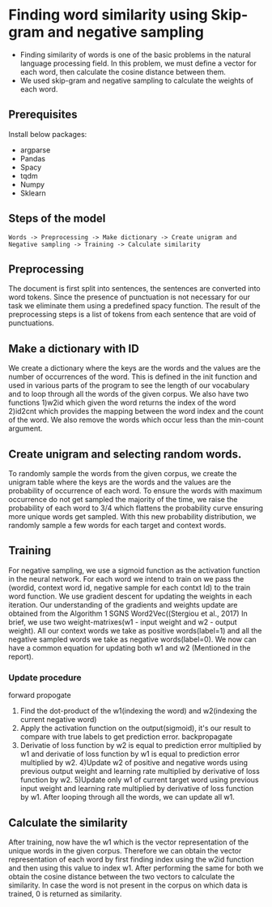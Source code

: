 # Finding word similarity using Skip-gram and negative sampling 
* Finding similarity of words is one of the basic problems in the natural language processing field. In this problem, we must define a vector for each word, then calculate the cosine distance between them.
* We used skip-gram and negative sampling to calculate the weights of each word.

## Prerequisites
Install below packages:
* argparse
* Pandas
* Spacy 
* tqdm
* Numpy 
* Sklearn

## Steps of the model
```
Words -> Preprocessing -> Make dictionary -> Create unigram and Negative sampling -> Training -> Calculate similarity
```

## Preprocessing
The document is first split into sentences, the sentences are converted into word tokens. Since the presence of punctuation is not necessary for our task we eliminate them using a predefined
spacy function. The result of the preprocessing steps is a list of tokens from each sentence that are void of punctuations. 

## Make a dictionary with ID 
We create a dictionary where the keys are the words and the values are the number of occurrences of the word. This is defined in the init function and used in various parts of the program 
to see the length of our vocabulary and to loop through all the words of the given corpus. We also have two functions 1)w2id which given the word returns the index of the word 2)id2cnt 
which provides the mapping between the word index and the count of the word. We also remove the words which occur less than the min-count argument. 

## Create unigram and selecting random words. 
To randomly sample the words from the given corpus, we create the unigram table where the keys are the words and the values are the probability of occurrence of each word.
To ensure the words with maximum occurrence do not get sampled the majority of the time, we raise the probability of each word to 3/4 which flattens the probability curve
ensuring more unique words get sampled. With this new probability distribution, we randomly sample a few words for each target and context words. 

## Training
For negative sampling, we use a sigmoid function as the activation function in the neural network. 
For each word we intend to train on we pass the (wordid, context word id, negative sample for each contxt Id) to the train word function.
We use gradient descent for updating the weights in each iteration. Our understanding of the gradients and weights update are obtained from the Algorithm 1 SGNS Word2Vec((Stergiou et al., 2017)
In brief, we use two weight-matrixes(w1 - input weight and w2 - output weight). All our context words we take as positive words(label=1) and all the negative sampled words we take as negative words(label=0).
We now can have a common equation for updating both w1 and w2 (Mentioned in the report).

### Update procedure
forward propogate
1) Find the dot-product of the w1(indexing the word) and w2(indexing the current negative word)
2) Apply the activation function on the output(sigmoid), it's our result to compare with true labels to get prediction error.
backpropagate
3) Derivatie of loss function by w2 is equal to prediction error multiplied by w1 and derivatie of loss function by w1 is equal to prediction error multiplied by w2.
4)Update w2 of positive and negative words using previous output weight and learning rate multiplied by derivative of loss function by w2. 
5)Update only w1 of current target word using previous input weight and learning rate multiplied by derivative of loss function by w1. After looping through all the words, we can update all w1.



## Calculate the similarity

After training, now have the w1 which is the vector representation of the unique words in the given corpus. Therefore we can obtain the vector representation of each word by first finding
index using the w2id function and then using this value to index w1. After performing the same for both we obtain the cosine distance between the two vectors to calculate the similarity.
In case the word is not present in the corpus on which data is trained, 0 is returned as similarity.



```

